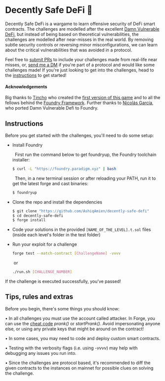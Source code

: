 # Decently Safe DeFi 🔑

Decently Safe DeFi is a wargame to learn offensive security of DeFi smart contracts. The challenges are modelled after the excellent [Damn Vulnerable DeFi](https://www.damnvulnerabledefi.xyz/), but instead of being based on theoretical vulnerabilities, the challenges are modelled after near-misses in the real world. By removing subtle security controls or reversing minor misconfigurations, we can learn about the critical vulnerabilities that was avoided in a protocol. 

Feel free to [submit PRs](https://github.com/AshiqAmien/decently-safe-defi) to include your challenges made from real-life near misses, or, [send me a DM](twitter.com/AshiqAmien) if you're part of a protocol and would like some challenges made! If you're just looking to get into the challenges, head to the [instructions](https://decentlysafedefi.xyz/tag/instructions/) to get started!

#### Acknowledgements

Big thanks to [Tincho](https://twitter.com/tinchoabbate) who created the [first version of this game](https://github.com/tinchoabbate/damn-vulnerable-defi/tree/v2.0.0) and to all the fellows behind the [Foundry Framework](https://github.com/gakonst/foundry/graphs/contributors). Further thanks to [Nicolás García](https://github.com/nicolasgarcia214), who ported Damn Vulnerable Defi to Foundry.


## Instructions 

Before you get started with the challenges, you'll need to do some setup:

- Install Foundry



    &nbsp; First run the command below to get foundryup, the Foundry toolchain installer:
    ```bash
    $ curl -L "https://foundry.paradigm.xyz" | bash
    ```     
    &nbsp; Then, in a new terminal session or after reloading your PATH, run it to get the latest forge and cast binaries:
    ```bash
    $ foundryup
    ```

- Clone the repo and install the dependencies
 
    ```bash 
    $ git clone "https://github.com/AshiqAmien/decently-safe-defi"
    $ cd decently-safe-defi
    $ forge install
    ```

- Code your solutions in the provided `[NAME_OF_THE_LEVEL].t.sol` files (inside each level's folder in the test folder)

- Run your exploit for a challenge

    ```bash
    forge test --match-contract [ChallengeName] -vvvv
    ```
    &nbsp;or
    ```bash
    ./run.sh [CHALLENGE_NUMBER]
    ```
If the challenge is executed successfully, you've passed! 

## Tips, rules and extras 
Before you begin, there's some things you should know: 

• In all challenges you must use the account called attacker. In Forge, you can use the [cheat code](https://github.com/gakonst/foundry/tree/master/forge#cheat-codes) _prank()_ or _startPrank()_. Avoid impersonating anyone else, or using any private keys that might be around on the contract! 

• In some cases, you may need to code and deploy custom smart contracts.

• Testing with the verbosity flags (i.e. using _-vvvv_) may help with debugging any issues you run into.

• Since the challenges are protocol based, it's recommended to diff the given contracts to the instances on mainnet for possible clues on solving the challenge.



